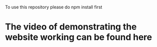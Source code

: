 To use this repository please do <bold>npm install<bold> first
<h1> The video of demonstrating the website working can be found here </h1>
